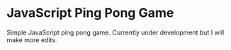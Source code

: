 # JavaScript Ping Pong Game
Simple JavaScript ping pong game. Currently under development but I will make more edits.

